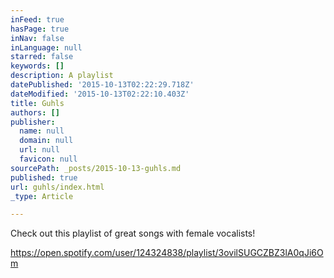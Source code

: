 ```yaml
---
inFeed: true
hasPage: true
inNav: false
inLanguage: null
starred: false
keywords: []
description: A playlist
datePublished: '2015-10-13T02:22:29.718Z'
dateModified: '2015-10-13T02:22:10.403Z'
title: Guhls
authors: []
publisher:
  name: null
  domain: null
  url: null
  favicon: null
sourcePath: _posts/2015-10-13-guhls.md
published: true
url: guhls/index.html
_type: Article

---
```

Check out this playlist of great songs with female vocalists! 

https://open.spotify.com/user/124324838/playlist/3ovilSUGCZBZ3lA0qJi6Om
